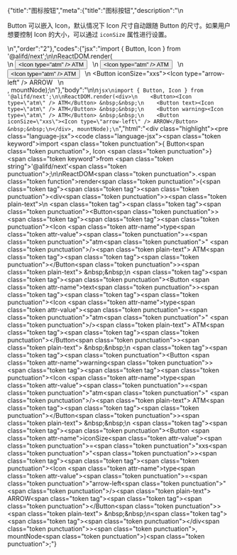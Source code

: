 {"title":"图标按钮","meta":{"title":"图标按钮","description":"\n<p>Button 可以嵌入 Icon，默认情况下 Icon 尺寸自动跟随 Button 的尺寸。如果用户想要控制 Icon 的大小，可以通过 <code>iconSize</code> 属性进行设置。</p>\n","order":"2"},"codes":{"jsx":"import { Button, Icon } from '@alifd/next';\n\nReactDOM.render(<div>\n    <Button><Icon type=\"atm\" /> ATM</Button> &nbsp;&nbsp;\n    <Button text><Icon type=\"atm\" /> ATM</Button> &nbsp;&nbsp;\n    <Button warning><Icon type=\"atm\" /> ATM</Button> &nbsp;&nbsp;\n    <Button iconSize=\"xxs\"><Icon type=\"arrow-left\" /> ARROW</Button> &nbsp;&nbsp;\n</div>, mountNode);\n"},"body":"\n\n````jsx\nimport { Button, Icon } from '@alifd/next';\n\nReactDOM.render(<div>\n    <Button><Icon type=\"atm\" /> ATM</Button> &nbsp;&nbsp;\n    <Button text><Icon type=\"atm\" /> ATM</Button> &nbsp;&nbsp;\n    <Button warning><Icon type=\"atm\" /> ATM</Button> &nbsp;&nbsp;\n    <Button iconSize=\"xxs\"><Icon type=\"arrow-left\" /> ARROW</Button> &nbsp;&nbsp;\n</div>, mountNode);\n````","html":"<script>(function(){\"use strict\";\n\nvar _next = require(\"@alifd/next\");\n\nReactDOM.render(React.createElement(\n    \"div\",\n    null,\n    React.createElement(\n        _next.Button,\n        null,\n        React.createElement(_next.Icon, { type: \"atm\" }),\n        \" ATM\"\n    ),\n    \" \\xA0\\xA0\",\n    React.createElement(\n        _next.Button,\n        { text: true },\n        React.createElement(_next.Icon, { type: \"atm\" }),\n        \" ATM\"\n    ),\n    \" \\xA0\\xA0\",\n    React.createElement(\n        _next.Button,\n        { warning: true },\n        React.createElement(_next.Icon, { type: \"atm\" }),\n        \" ATM\"\n    ),\n    \" \\xA0\\xA0\",\n    React.createElement(\n        _next.Button,\n        { iconSize: \"xxs\" },\n        React.createElement(_next.Icon, { type: \"arrow-left\" }),\n        \" ARROW\"\n    ),\n    \" \\xA0\\xA0\"\n), mountNode);})()</script><div class=\"highlight\"><pre class=\"language-jsx\"><code class=\"language-jsx\"><span class=\"token keyword\">import</span> <span class=\"token punctuation\">{</span> Button<span class=\"token punctuation\">,</span> Icon <span class=\"token punctuation\">}</span> <span class=\"token keyword\">from</span> <span class=\"token string\">'@alifd/next'</span><span class=\"token punctuation\">;</span>\n\nReactDOM<span class=\"token punctuation\">.</span><span class=\"token function\">render</span><span class=\"token punctuation\">(</span><span class=\"token tag\"><span class=\"token tag\"><span class=\"token punctuation\">&lt;</span>div</span><span class=\"token punctuation\">></span></span><span class=\"token plain-text\">\n    </span><span class=\"token tag\"><span class=\"token tag\"><span class=\"token punctuation\">&lt;</span>Button</span><span class=\"token punctuation\">></span></span><span class=\"token tag\"><span class=\"token tag\"><span class=\"token punctuation\">&lt;</span>Icon</span> <span class=\"token attr-name\">type</span><span class=\"token attr-value\"><span class=\"token punctuation\">=</span><span class=\"token punctuation\">\"</span>atm<span class=\"token punctuation\">\"</span></span> <span class=\"token punctuation\">/></span></span><span class=\"token plain-text\"> ATM</span><span class=\"token tag\"><span class=\"token tag\"><span class=\"token punctuation\">&lt;/</span>Button</span><span class=\"token punctuation\">></span></span><span class=\"token plain-text\"> &amp;nbsp;&amp;nbsp;\n    </span><span class=\"token tag\"><span class=\"token tag\"><span class=\"token punctuation\">&lt;</span>Button</span> <span class=\"token attr-name\">text</span><span class=\"token punctuation\">></span></span><span class=\"token tag\"><span class=\"token tag\"><span class=\"token punctuation\">&lt;</span>Icon</span> <span class=\"token attr-name\">type</span><span class=\"token attr-value\"><span class=\"token punctuation\">=</span><span class=\"token punctuation\">\"</span>atm<span class=\"token punctuation\">\"</span></span> <span class=\"token punctuation\">/></span></span><span class=\"token plain-text\"> ATM</span><span class=\"token tag\"><span class=\"token tag\"><span class=\"token punctuation\">&lt;/</span>Button</span><span class=\"token punctuation\">></span></span><span class=\"token plain-text\"> &amp;nbsp;&amp;nbsp;\n    </span><span class=\"token tag\"><span class=\"token tag\"><span class=\"token punctuation\">&lt;</span>Button</span> <span class=\"token attr-name\">warning</span><span class=\"token punctuation\">></span></span><span class=\"token tag\"><span class=\"token tag\"><span class=\"token punctuation\">&lt;</span>Icon</span> <span class=\"token attr-name\">type</span><span class=\"token attr-value\"><span class=\"token punctuation\">=</span><span class=\"token punctuation\">\"</span>atm<span class=\"token punctuation\">\"</span></span> <span class=\"token punctuation\">/></span></span><span class=\"token plain-text\"> ATM</span><span class=\"token tag\"><span class=\"token tag\"><span class=\"token punctuation\">&lt;/</span>Button</span><span class=\"token punctuation\">></span></span><span class=\"token plain-text\"> &amp;nbsp;&amp;nbsp;\n    </span><span class=\"token tag\"><span class=\"token tag\"><span class=\"token punctuation\">&lt;</span>Button</span> <span class=\"token attr-name\">iconSize</span><span class=\"token attr-value\"><span class=\"token punctuation\">=</span><span class=\"token punctuation\">\"</span>xxs<span class=\"token punctuation\">\"</span></span><span class=\"token punctuation\">></span></span><span class=\"token tag\"><span class=\"token tag\"><span class=\"token punctuation\">&lt;</span>Icon</span> <span class=\"token attr-name\">type</span><span class=\"token attr-value\"><span class=\"token punctuation\">=</span><span class=\"token punctuation\">\"</span>arrow-left<span class=\"token punctuation\">\"</span></span> <span class=\"token punctuation\">/></span></span><span class=\"token plain-text\"> ARROW</span><span class=\"token tag\"><span class=\"token tag\"><span class=\"token punctuation\">&lt;/</span>Button</span><span class=\"token punctuation\">></span></span><span class=\"token plain-text\"> &amp;nbsp;&amp;nbsp;\n</span><span class=\"token tag\"><span class=\"token tag\"><span class=\"token punctuation\">&lt;/</span>div</span><span class=\"token punctuation\">></span></span><span class=\"token punctuation\">,</span> mountNode<span class=\"token punctuation\">)</span><span class=\"token punctuation\">;</span></code></pre></div>"}